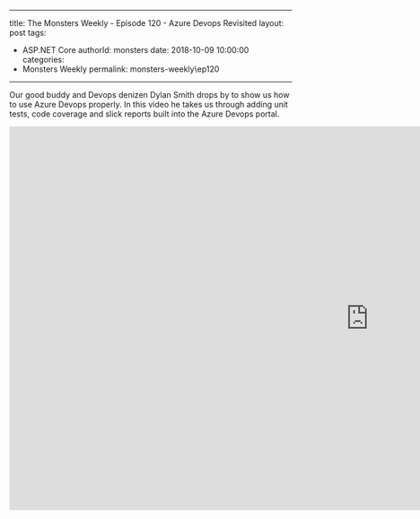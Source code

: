 
---
title: The Monsters Weekly - Episode 120 -  Azure Devops Revisited
layout: post
tags: 
  - ASP.NET Core
authorId: monsters
date: 2018-10-09 10:00:00
categories:
  - Monsters Weekly
permalink: monsters-weekly\ep120
---

Our good buddy and Devops denizen Dylan Smith drops by to show us how to use Azure Devops properly. In this video he takes us through adding unit tests, code coverage and slick reports built into the Azure Devops portal.


<iframe width="1280" height="685" src="https://www.youtube.com/embed/FGyz6AJb22Q" frameborder="0" allow="accelerometer; autoplay; encrypted-media; gyroscope; picture-in-picture" allowfullscreen></iframe>
